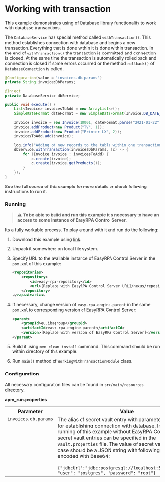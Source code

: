 # Working with transaction

This example demonstrates using of Database library functionality to work with database transactions.

The `DatabaseService` has special method called `withTransaction()`. This method establishes connection with database 
and begins a new transaction. Everything that is done within it is done within transaction. In the end of 
`withTransaction()` the transaction is committed and connection is closed. At the same time the transaction is 
automatically rolled back and connection is closed if some errors occurred or the method `rollback()` of
 `DatabaseConnection` is called.  

```Java
@Configuration(value = "invoices.db.params")
private String invoicesDbParams;

@Inject
private DatabaseService dbService;

public void execute() {
    List<Invoice> invoicesToAdd = new ArrayList<>();
    SimpleDateFormat dateFormat = new SimpleDateFormat(Invoice.DB_DATE_FORMAT);

    Invoice invoice = new Invoice(10001, dateFormat.parse("2021-01-22"), "Sony", 4500);
    invoice.addProduct(new Product("TV", 1));
    invoice.addProduct(new Product("Printer LX", 2));
    invoicesToAdd.add(invoice);

    log.info("Adding of new records to the table within one transaction.");
    dbService.withTransaction(invoicesDbParams, (c) -> {
        for (Invoice invoice : invoicesToAdd) {
            c.create(invoice);
            c.create(invoice.getProducts());
        }
    });
}
```

See the full source of this example for more details or check following instructions to run it.

### Running

> :warning: **To be able to build and run this example it's necessary to have an access
>to some instance of EasyRPA Control Server.**

Its a fully workable process. To play around with it and run do the following:
1. Download this example using [link][down_git_link].
2. Unpack it somewhere on local file system.
3. Specify URL to the available instance of EasyRPA Control Server in the `pom.xml` of this example:
    ```xml
    <repositories>
        <repository>
            <id>easy-rpa-repository</id>
            <url>[Replace with EasyRPA Control Server URL]/nexus/repository/easyrpa/</url>
        </repository>
    </repositories>
    ```
4. If necessary, change version of `easy-rpa-engine-parent` in the same `pom.xml` to corresponding version of
   EasyRPA Control Server:
    ```xml
    <parent>
        <groupId>eu.ibagroup</groupId>
        <artifactId>easy-rpa-engine-parent</artifactId>
        <version>[Replace with version of EasyRPA Control Server]</version>
    </parent>
    ```

5. Build it using `mvn clean install` command. This command should be run within directory of this example.
6. Run `main()` method of `WorkingWithTransactionModule` class.

[down_git_link]: https://downgit.github.io/#/home?url=https://github.com/easyrpa/openframework/tree/main/examples/database/working-with-transaction

### Configuration

All necessary configuration files can be found in `src/main/resources` directory.

**apm_run.properties**

<table>
    <tr><th>Parameter</th><th>Value</th></tr>    
    <tr><td valign="top"><code>invoices.db.params</code></td><td>
        The alias of secret vault entry with parameters necessary for establishing connection with database. In case of 
        running of this example without EasyRPA Control Server, secret vault entries can be specified in the 
        <code>vault.properties</code> file. The value of secret vault entry in this case should be a JSON string with 
        following structure encoded with Base64:<br>
        <br>
        <code>{"jdbcUrl":"jdbc:postgresql://localhost:5432/postgres", "user": "postgres", "password": "root"}</code>    
    </td></tr>
</table> 